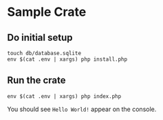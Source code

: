 # Sample Crate

## Do initial setup
```
touch db/database.sqlite
env $(cat .env | xargs) php install.php
```

## Run the crate
```
env $(cat .env | xargs) php index.php
```

You should see `Hello World!` appear on the console.


